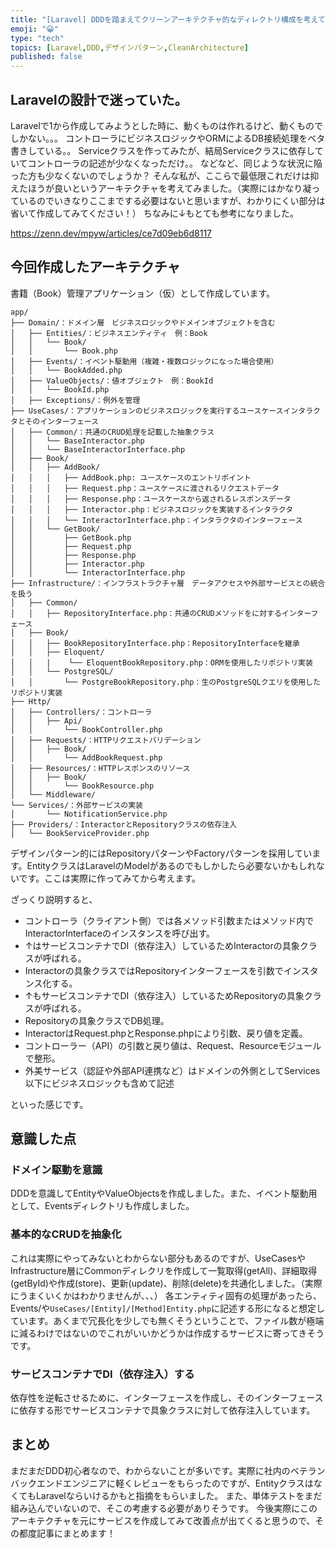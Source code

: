 ```yaml
---
title: "[Laravel] DDDを踏まえてクリーンアーキテクチャ的なディレクトリ構成を考えてみる"
emoji: "😀"
type: "tech"
topics: [Laravel,DDD,デザインパターン,CleanArchitecture]
published: false
---
```

## Laravelの設計で迷っていた。
Laravelで1から作成してみようとした時に、動くものは作れるけど、動くものでしかない。。。
コントローラにビジネスロジックやORMによるDB接続処理をベタ書きしている。。
Serviceクラスを作ってみたが、結局Serviceクラスに依存していてコントローラの記述が少なくなっただけ。。
などなど、同じような状況に陥った方も少なくないのでしょうか？
そんな私が、ここらで最低限これだけは抑えたほうが良いというアーキテクチャを考えてみました。（実際にはかなり凝っているのでいきなりここまでする必要はないと思いますが、わかりにくい部分は省いて作成してみてください！）
ちなみに↓もとても参考になりました。

https://zenn.dev/mpyw/articles/ce7d09eb6d8117


## 今回作成したアーキテクチャ
書籍（Book）管理アプリケーション（仮）として作成しています。
```
app/
├── Domain/：ドメイン層　ビジネスロジックやドメインオブジェクトを含む
│   ├── Entities/：ビジネスエンティティ　例：Book
│   │   └── Book/
│   │       └── Book.php
│   ├── Events/：イベント駆動用（複雑・複数ロジックになった場合使用）
│   │   └── BookAdded.php
│   ├── ValueObjects/：値オブジェクト　例：BookId
│   │   └── BookId.php
│   ├── Exceptions/：例外を管理
├── UseCases/：アプリケーションのビジネスロジックを実行するユースケースインタラクタとそのインターフェース
│   ├── Common/：共通のCRUD処理を記載した抽象クラス
│   │   └── BaseInteractor.php
│   │   └── BaseInteractorInterface.php
│   ├── Book/
│   │   ├── AddBook/
│   │   │   ├── AddBook.php: ユースケースのエントリポイント
│   │   │   ├── Request.php：ユースケースに渡されるリクエストデータ
│   │   │   ├── Response.php：ユースケースから返されるレスポンスデータ
│   │   │   ├── Interactor.php：ビジネスロジックを実装するインタラクタ
│   │   │   └── InteractorInterface.php：インタラクタのインターフェース
│   │   └── GetBook/
│   │       ├── GetBook.php
│   │       ├── Request.php
│   │       ├── Response.php
│   │       ├── Interactor.php
│   │       └── InteractorInterface.php
├── Infrastructure/：インフラストラクチャ層　データアクセスや外部サービスとの統合を扱う
│   ├── Common/
│   │   ├── RepositoryInterface.php：共通のCRUDメソッドをに対するインターフェース
│   ├── Book/
│   │   ├── BookRepositoryInterface.php：RepositoryInterfaceを継承
│   │   ├── Eloquent/
│   │   |    └── EloquentBookRepository.php：ORMを使用したリポジトリ実装
│   │   └── PostgreSQL/
│   │       └── PostgreBookRepository.php：生のPostgreSQLクエリを使用したリポジトリ実装
├── Http/
│   ├── Controllers/：コントローラ
│   │   ├── Api/
│   │       └── BookController.php
│   ├── Requests/：HTTPリクエストバリデーション
│   │   ├── Book/
│   │       └── AddBookRequest.php
│   ├── Resources/：HTTPレスポンスのリソース
│   │   ├── Book/
│   │       └── BookResource.php
│   └── Middleware/
└── Services/：外部サービスの実装
│       └── NotificationService.php
├── Providers/：InteractorとRepositoryクラスの依存注入
│   └── BookServiceProvider.php
```
デザインパターン的にはRepositoryパターンやFactoryパターンを採用しています。EntityクラスはLaravelのModelがあるのでもしかしたら必要ないかもしれないです。ここは実際に作ってみてから考えます。


ざっくり説明すると、
- コントローラ（クライアント側）では各メソッド引数またはメソッド内でInteractorInterfaceのインスタンスを呼び出す。
- ↑はサービスコンテナでDI（依存注入）しているためInteractorの具象クラスが呼ばれる。
- Interactorの具象クラスではRepositoryインターフェースを引数でインスタンス化する。
- ↑もサービスコンテナでDI（依存注入）しているためRepositoryの具象クラスが呼ばれる。
- Repositoryの具象クラスでDB処理。
- InteractorはRequest.phpとResponse.phpにより引数、戻り値を定義。
- コントローラー（API）の引数と戻り値は、Request、Resourceモジュールで整形。
- 外美サービス（認証や外部API連携など）はドメインの外側としてServices以下にビジネスロジックも含めて記述

といった感じです。

## 意識した点

### ドメイン駆動を意識
DDDを意識してEntityやValueObjectsを作成しました。また、イベント駆動用として、Eventsディレクトリも作成しました。

### 基本的なCRUDを抽象化
これは実際にやってみないとわからない部分もあるのですが、UseCasesやInfrastructure層にCommonディレクリを作成して一覧取得(getAll)、詳細取得(getById)や作成(store)、更新(update)、削除(delete)を共通化しました。（実際にうまくいくかはわかりませんが、、、）
各エンティティ固有の処理があったら、Events/や`UseCases/[Entity]/[Method]Entity.php`に記述する形になると想定しています。あくまで冗長化を少しでも無くそうということで、ファイル数が極端に減るわけではないのでこれがいいかどうかは作成するサービスに寄ってきそうです。

### サービスコンテナでDI（依存注入）する
依存性を逆転させるために、インターフェースを作成し、そのインターフェースに依存する形でサービスコンテナで具象クラスに対して依存注入しています。



## まとめ
まだまだDDD初心者なので、わからないことが多いです。実際に社内のベテランバックエンドエンジニアに軽くレビューをもらったのですが、EntityクラスはなくてもLaravelならいけるかもと指摘をもらいました。
また、単体テストをまだ組み込んでいないので、そこの考慮する必要がありそうです。
今後実際にこのアーキテクチャを元にサービスを作成してみて改善点が出てくると思うので、その都度記事にまとめます！

